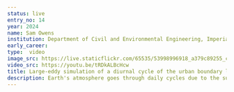 ```yaml
---
status: live
entry_no: 14
year: 2024
name: Sam Owens
institution: Department of Civil and Environmental Engineering, Imperial College London
early_career: 
type:  video 
image_src: https://live.staticflickr.com/65535/53998996918_a379c89255_c_d.jpg
video_src: https://youtu.be/tRDkALBcHcw
title: Large-eddy simulation of a diurnal cycle of the urban boundary layer over London
description: Earth's atmosphere goes through daily cycles due to the surface being heated by the sun during the day and releasing stored energy at night. This video shows a 3-hour period in the early afternoon, taken from a 24-hour simulation of the atmosphere up to 1 km above central London. The tall building visible is the BT tower, giving a sense of scale to the air flow, which is modelled down to a resolution of 2 metres. The visualisation shows how air temperature varies, adjusted for the fact that pressure decreases with height. The behaviour is dynamic and complex; as the surface heats up, warm air rises, creating a turbulent lower layer that grows and mixes with the calmer air above. High-resolution simulations like this are essential for studying how the built environment interacts with the local climate, helping to make cities more resilient, sustainable and adaptive to future environmental challenges.
---
```

